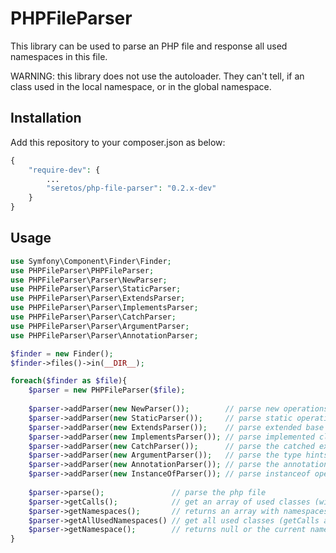 PHPFileParser
=============

This library can be used to parse an PHP file and response all used namespaces
in this file.

WARNING: this library does not use the autoloader. They can't tell, if an class
used in the local namespace, or in the global namespace.

Installation
------------

Add this repository to your composer.json as below:
```php
{
    "require-dev": {
        ...
        "seretos/php-file-parser": "0.2.x-dev"
    }
}
```

Usage
-----

```php
use Symfony\Component\Finder\Finder;
use PHPFileParser\PHPFileParser;
use PHPFileParser\Parser\NewParser;
use PHPFileParser\Parser\StaticParser;
use PHPFileParser\Parser\ExtendsParser;
use PHPFileParser\Parser\ImplementsParser;
use PHPFileParser\Parser\CatchParser;
use PHPFileParser\Parser\ArgumentParser;
use PHPFileParser\Parser\AnnotationParser;

$finder = new Finder();
$finder->files()->in(__DIR__);

foreach($finder as $file){
    $parser = new PHPFileParser($file);
    
    $parser->addParser(new NewParser());        // parse new operations like $var = new MyClass();
    $parser->addParser(new StaticParser());     // parse static operations like MyClass::class;
    $parser->addParser(new ExtendsParser());    // parse extended base classes
    $parser->addParser(new ImplementsParser()); // parse implemented class interfaces
    $parser->addParser(new CatchParser());      // parse the catched exception classes
    $parser->addParser(new ArgumentParser());   // parse the type hints in function arguments
    $parser->addParser(new AnnotationParser()); // parse the annotation type declarations
    $parser->addParser(new InstanceOfParser()); // parse instanceof operations
    
    $parser->parse();               // parse the php file
    $parser->getCalls();            // get an array of used classes (with fully qualified namespace)
    $parser->getNamespaces();       // returns an array with namespaces. every item has an 'use' and an 'alias' key
    $parser->getAllUsedNamespaces() // get all used classes (getCalls and getAnnotationCalls) and remove all doubles
    $parser->getNamespace();        // returns null or the current namespace
}
```
